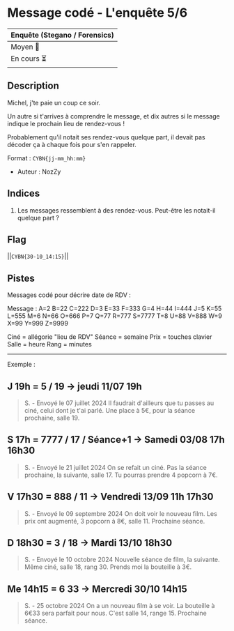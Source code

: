 # Message codé - L'enquête 5/6

| Enquête (Stegano / Forensics) |
|-------------------------------|
| Moyen 🙂                     | 
| En cours ⏳                   | 
## Description

Michel, j'te paie un coup ce soir.

Un autre si t'arrives à comprendre le message, et dix autres si le message indique le prochain lieu de rendez-vous !

Probablement qu'il notait ses rendez-vous quelque part, il devait pas décoder ça à chaque fois pour s'en rappeler.

Format : `CYBN{jj-mm_hh:mm}`

- Auteur : NozZy

## Indices
1. Les messages ressemblent à des rendez-vous. Peut-être les notait-il quelque part ?

## Flag
||`CYBN{30-10_14:15}`||

## Pistes
Messages codé pour décrire date de RDV :

Message :
A=2
B=22
C=222
D=3
E=33
F=333
G=4
H=44
I=444
J=5
K=55
L=555
M=6
N=66
O=666
P=7
Q=77
R=777
S=7777
T=8
U=88
V=888
W=9
X=99
Y=999
Z=9999

Ciné = allégorie "lieu de RDV"
Séance = semaine
Prix = touches clavier
Salle = heure
Rang = minutes

---

Exemple :

J 19h = 5 / 19 -> jeudi 11/07 19h
---------------
> S. - Envoyé le 07 juillet 2024
Il faudrait d'ailleurs que tu passes au ciné, celui dont je t'ai parlé. Une place à 5€, pour la séance prochaine, salle 19.


S 17h = 7777 / 17 / Séance+1 -> Samedi 03/08 17h 16h30
---------------------
> S. - Envoyé le 21 juillet 2024
On se refait un ciné. Pas la séance prochaine, la suivante, salle 17. Tu pourras prendre 4 popcorn à 7€.


V 17h30 = 888 / 11 -> Vendredi 13/09 11h 17h30
--------------
> S. - Envoyé le 09 septembre 2024
On doit voir le nouveau film. Les prix ont augmenté, 3 popcorn à 8€, salle 11. Prochaine séance.


D 18h30 = 3 / 18 -> Mardi 13/10 18h30
--------------- 
> S. - Envoyé le 10 octobre 2024
Nouvelle séance de film, la suivante. Même ciné, salle 18, rang 30. Prends moi la bouteille à 3€.


Me 14h15 = 6 33 -> Mercredi 30/10 14h15
---------------
> S. - 25 octobre 2024
On a un nouveau film à se voir. La bouteille à 6€33 sera parfait pour nous. C'est salle 14, range 15. Prochaine séance.
